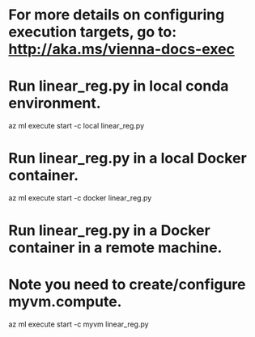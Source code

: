 # For more details on configuring execution targets, go to: http://aka.ms/vienna-docs-exec

# Run linear_reg.py in local conda environment.
az ml execute start -c local linear_reg.py

# Run linear_reg.py in a local Docker container.
az ml execute start -c docker linear_reg.py

# Run linear_reg.py in a Docker container in a remote machine.
# Note you need to create/configure myvm.compute.
az ml execute start -c myvm linear_reg.py
